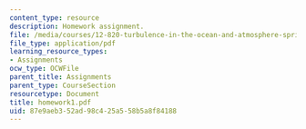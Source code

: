```yaml
---
content_type: resource
description: Homework assignment.
file: /media/courses/12-820-turbulence-in-the-ocean-and-atmosphere-spring-2007/87e9aeb352ad98c425a558b5a8f84188_homework1.pdf
file_type: application/pdf
learning_resource_types:
- Assignments
ocw_type: OCWFile
parent_title: Assignments
parent_type: CourseSection
resourcetype: Document
title: homework1.pdf
uid: 87e9aeb3-52ad-98c4-25a5-58b5a8f84188
---
```

